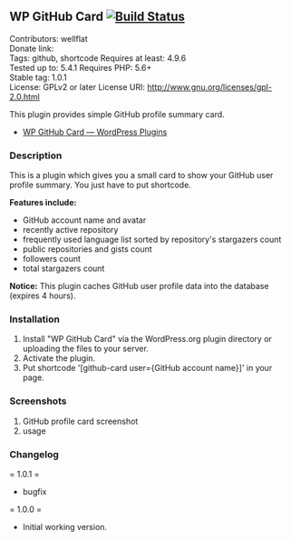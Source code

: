 ## WP GitHub Card  [![Build Status](https://travis-ci.org/wellflat/wp-github-card.svg?branch=master)](https://travis-ci.org/wellflat/wp-github-card)  
Contributors: wellflat	
Donate link:	
Tags: github, shortcode	
Requires at least: 4.9.6	
Tested up to: 5.4.1	
Requires PHP: 5.6+	
Stable tag: 1.0.1	
License: GPLv2 or later	
License URI: http://www.gnu.org/licenses/gpl-2.0.html	

This plugin provides simple GitHub profile summary card.

* [WP GitHub Card &mdash; WordPress Plugins](https://wordpress.org/plugins/wp-github-card/)

### Description
This is a plugin which gives you a small card to show your GitHub user profile summary. You just have to put shortcode.

**Features include:**
+ GitHub account name and avatar
+ recently active repository
+ frequently used language list sorted by repository's stargazers count
+ public repositories and gists count
+ followers count
+ total stargazers count

**Notice:**
This plugin caches GitHub user profile data into the database (expires 4 hours).

### Installation
1. Install "WP GitHub Card" via the WordPress.org plugin directory or uploading the files to your server.
2. Activate the plugin.
3. Put shortcode '[github-card user={GitHub account name}]' in your page.

### Screenshots
1. GitHub profile card screenshot
2. usage

### Changelog

= 1.0.1 =

* bugfix 

= 1.0.0 =

* Initial working version.
